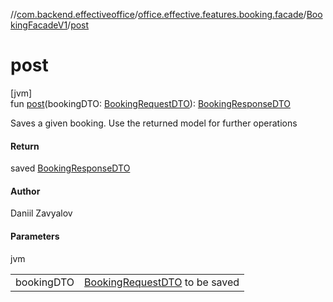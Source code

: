 //[com.backend.effectiveoffice](../../../index.md)/[office.effective.features.booking.facade](../index.md)/[BookingFacadeV1](index.md)/[post](post.md)

# post

[jvm]\
fun [post](post.md)(bookingDTO: [BookingRequestDTO](../../office.effective.dto/-booking-request-d-t-o/index.md)): [BookingResponseDTO](../../office.effective.dto/-booking-response-d-t-o/index.md)

Saves a given booking. Use the returned model for further operations

#### Return

saved [BookingResponseDTO](../../office.effective.dto/-booking-response-d-t-o/index.md)

#### Author

Daniil Zavyalov

#### Parameters

jvm

| | |
|---|---|
| bookingDTO | [BookingRequestDTO](../../office.effective.dto/-booking-request-d-t-o/index.md) to be saved |
